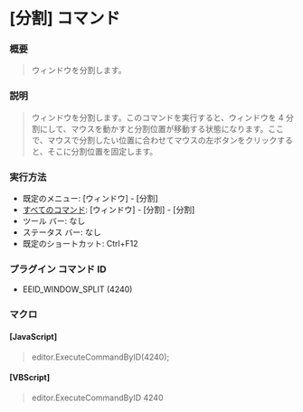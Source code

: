 # \[分割\] コマンド

### 概要

> ウィンドウを分割します。

### 説明

> ウィンドウを分割します。このコマンドを実行すると、ウィンドウを 4
> 分割にして、マウスを動かすと分割位置が移動する状態になります。ここで、マウスで分割したい位置に合わせてマウスの左ボタンをクリックすると、そこに分割位置を固定します。

### 実行方法

- 既定のメニュー: \[ウィンドウ\] \- \[分割\]
- [すべてのコマンド](../../glossary/allcommands): \[ウィンドウ\] \- \[分割\] \- \[分割\]
- ツール バー: なし
- ステータス バー: なし
- 既定のショートカット: Ctrl+F12

### プラグイン コマンド ID

- EEID\_WINDOW\_SPLIT (4240)

### マクロ

#### \[JavaScript\]

> editor.ExecuteCommandByID(4240);

#### \[VBScript\]

> editor.ExecuteCommandByID 4240
